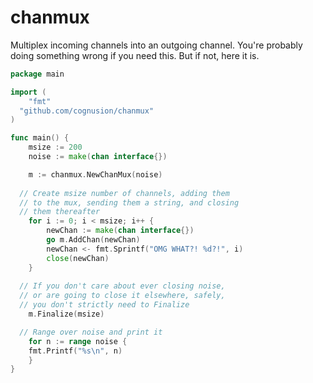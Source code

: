 # chanmux
Multiplex incoming channels into an outgoing channel. 
You're probably doing something wrong if you need this. 
But if not, here it is.

```go
package main

import (
	"fmt"
  "github.com/cognusion/chanmux"
)

func main() {
	msize := 200
	noise := make(chan interface{})

	m := chanmux.NewChanMux(noise)
  
  // Create msize number of channels, adding them
  // to the mux, sending them a string, and closing 
  // them thereafter
	for i := 0; i < msize; i++ {
		newChan := make(chan interface{})
		go m.AddChan(newChan)
		newChan <- fmt.Sprintf("OMG WHAT?! %d?!", i)
		close(newChan)
	}
  
  // If you don't care about ever closing noise,
  // or are going to close it elsewhere, safely,
  // you don't strictly need to Finalize
	m.Finalize(msize)

  // Range over noise and print it
	for n := range noise {
    fmt.Printf("%s\n", n)
	}
}
```

